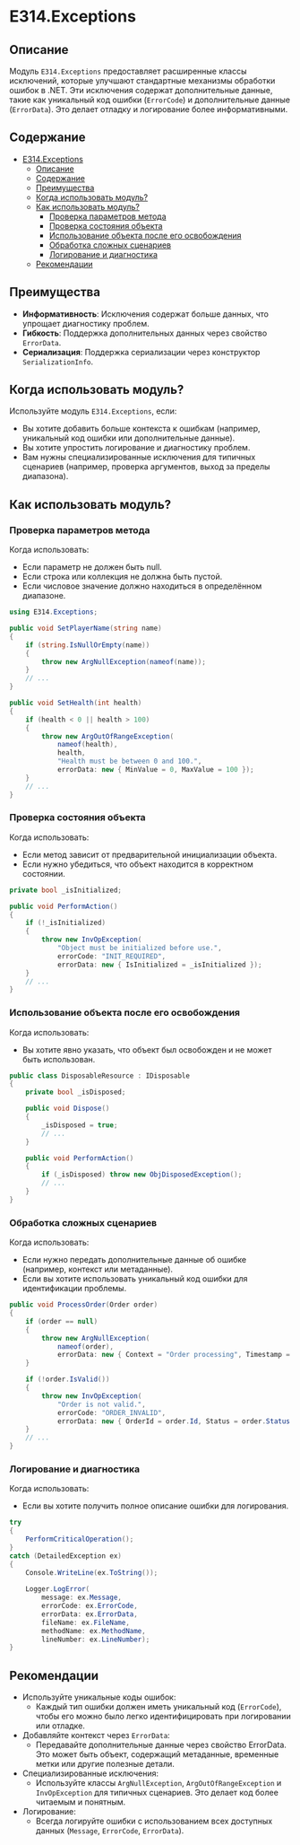 # E314.Exceptions

## Описание

Модуль `E314.Exceptions` предоставляет расширенные классы исключений, которые улучшают стандартные механизмы обработки ошибок в .NET. Эти исключения содержат дополнительные данные, такие как уникальный код ошибки (`ErrorCode`) и дополнительные данные (`ErrorData`). Это делает отладку и логирование более информативными.

## Содержание

- [E314.Exceptions](#e314exceptions)
  - [Описание](#описание)
  - [Содержание](#содержание)
  - [Преимущества](#преимущества)
  - [Когда использовать модуль?](#когда-использовать-модуль)
  - [Как использовать модуль?](#как-использовать-модуль)
    - [Проверка параметров метода](#проверка-параметров-метода)
    - [Проверка состояния объекта](#проверка-состояния-объекта)
    - [Использование объекта после его освобождения](#использование-объекта-после-его-освобождения)
    - [Обработка сложных сценариев](#обработка-сложных-сценариев)
    - [Логирование и диагностика](#логирование-и-диагностика)
  - [Рекомендации](#рекомендации)

## Преимущества

- **Информативность**: Исключения содержат больше данных, что упрощает диагностику проблем.
- **Гибкость**: Поддержка дополнительных данных через свойство `ErrorData`.
- **Сериализация**: Поддержка сериализации через конструктор `SerializationInfo`.

## Когда использовать модуль?

Используйте модуль `E314.Exceptions`, если:

- Вы хотите добавить больше контекста к ошибкам (например, уникальный код ошибки или дополнительные данные).
- Вы хотите упростить логирование и диагностику проблем.
- Вам нужны специализированные исключения для типичных сценариев (например, проверка аргументов, выход за пределы диапазона).

## Как использовать модуль?

### Проверка параметров метода

Когда использовать:

- Если параметр не должен быть null.
- Если строка или коллекция не должна быть пустой.
- Если числовое значение должно находиться в определённом диапазоне.

``` csharp
using E314.Exceptions;

public void SetPlayerName(string name)
{
    if (string.IsNullOrEmpty(name))
    {
        throw new ArgNullException(nameof(name));
    }
    // ...
}

public void SetHealth(int health)
{
    if (health < 0 || health > 100)
    {
        throw new ArgOutOfRangeException(
            nameof(health),
            health,
            "Health must be between 0 and 100.",
            errorData: new { MinValue = 0, MaxValue = 100 });
    }
    // ...
}
```

### Проверка состояния объекта

Когда использовать:

- Если метод зависит от предварительной инициализации объекта.
- Если нужно убедиться, что объект находится в корректном состоянии.

``` csharp
private bool _isInitialized;

public void PerformAction()
{
    if (!_isInitialized)
    {
        throw new InvOpException(
            "Object must be initialized before use.",
            errorCode: "INIT_REQUIRED",
            errorData: new { IsInitialized = _isInitialized });
    }
    // ...
}
```

### Использование объекта после его освобождения

Когда использовать:

- Вы хотите явно указать, что объект был освобожден и не может быть использован.

``` csharp
public class DisposableResource : IDisposable
{
    private bool _isDisposed;

    public void Dispose()
    {
        _isDisposed = true;
        // ...
    }

    public void PerformAction()
    {
        if (_isDisposed) throw new ObjDisposedException();
        // ...
    }
}
```

### Обработка сложных сценариев

Когда использовать:

- Если нужно передать дополнительные данные об ошибке (например, контекст или метаданные).
- Если вы хотите использовать уникальный код ошибки для идентификации проблемы.

``` csharp
public void ProcessOrder(Order order)
{
    if (order == null)
    {
        throw new ArgNullException(
            nameof(order),
            errorData: new { Context = "Order processing", Timestamp = DateTime.UtcNow });
    }

    if (!order.IsValid())
    {
        throw new InvOpException(
            "Order is not valid.",
            errorCode: "ORDER_INVALID",
            errorData: new { OrderId = order.Id, Status = order.Status });
    }
    // ...
}
```

### Логирование и диагностика

Когда использовать:

- Если вы хотите получить полное описание ошибки для логирования.

``` csharp
try
{
    PerformCriticalOperation();
}
catch (DetailedException ex)
{
    Console.WriteLine(ex.ToString());
    
    Logger.LogError(
        message: ex.Message,
        errorCode: ex.ErrorCode,
        errorData: ex.ErrorData,
        fileName: ex.FileName,
        methodName: ex.MethodName,
        lineNumber: ex.LineNumber);
}
```

## Рекомендации

- Используйте уникальные коды ошибок:
  - Каждый тип ошибки должен иметь уникальный код (`ErrorCode`), чтобы его можно было легко идентифицировать при логировании или отладке.
- Добавляйте контекст через `ErrorData`:
  - Передавайте дополнительные данные через свойство ErrorData. Это может быть объект, содержащий метаданные, временные метки или другие полезные детали.
- Специализированные исключения:
  - Используйте классы `ArgNullException`, `ArgOutOfRangeException` и `InvOpException` для типичных сценариев. Это делает код более читаемым и понятным.
- Логирование:
  - Всегда логируйте ошибки с использованием всех доступных данных (`Message`, `ErrorCode`, `ErrorData`).
